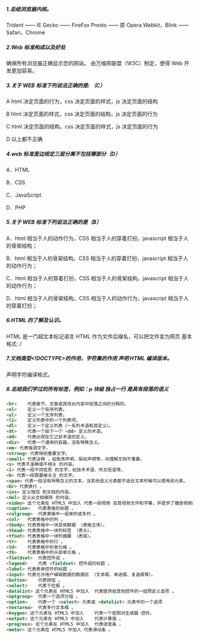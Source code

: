 ##### 1.总结浏览器内核。

 Trident —— IE Gecko —— FireFox Presto —— 原 Opera Webkit，Blink —— Safari，Chrome

##### 2.Web 标准构成以及好处

确保所有浏览器正确显示您的网站。 由万维网联盟（W3C）制定，使得 Web 开发更加容易。

##### 3.关于 WEB 标准下列说法正确的是: （C）

A html 决定页面的行为，css 决定页面的样式，js 决定页面的结构

B html 决定页面的样式，css 决定页面的结构，js 决定页面的行为

C html 决定页面的结构，css 决定页面的样式，js 决定页面的行为

D 以上都不正确

##### 4.web 标准里边规定三层分离不包括哪部分（D）

A．HTML

B．CSS

C．JavaScript

D．PHP

##### 5.关于 WEB 标准下列说法正确的是（B）

A．html 相当于人的动作行为，CSS 相当于人的穿着打扮，javascript 相当于人的骨架结构；

B．html 相当于人的骨架结构，CSS 相当于人的穿着打扮，javascript 相当于人的动作行为；

C．html 相当于人的穿着打扮，CSS 相当于人的骨架结构，javascript 相当于人的动作行为；

D．html 相当于人的骨架结构，CSS 相当于人的动作行为，javascript 相当于人的穿着打扮；

##### 6.HTML 的了解及认识。

 HTML 是一门超文本标记语言 HTML 作为文件后缀名，可以把文件变为网页 基本格式: /

##### 7.文档类型<!DOCTYPE>的作用，字符集的作用 声明 HTML 编译版本。 

声明字符编译格式。

##### 8.总结我们学过的所有标签，例如：p 块级 独占一行 是具有段落的语义

```html
<hr>    代表章节、文章或其他长内容中段落之间的分隔符。
<ol>    定义一个有序列表。
<ul>    定义一个无序列表。
<li>    定义列表中的一个列表项。
<dl>    定义一个定义列表（一系列术语和其定义）。
<dt>    代表一个由下一个 <dd> 定义的术语。
<dd>    代表出现在它之前术语的定义。
<div>   代表一个通用的容器，没有特殊含义。
<em> 代表强调文字。
<strong> 代表特别重要文字。
<small> 代表注释 ，如免责声明、版权声明等，对理解文档不重要。
<s> 代表不准确或不相关 的内容。
<i> 代表一段不同性质 的文字，如技术术语、外文短语等。
<b> 代表一段需要被关注 的文字。
<span> 代表一段没有特殊含义的文本，当其他语义元素都不适合文本时候可以使用该元素。
<br> 代表换行 。
<ins> 定义增加 到文档的内容。
<del> 定义从文档移除 的内容。
<video> 这个元素在 HTML5 中加入 代表一段视频 及其视频文件和字幕，并提供了播放视频的用户界面。
<caption>   代表表格的标题 。
<colgroup>  代表表格中一组单列或多列 。
<col>   代表表格中的列 。
<tbody> 代表表格中一块具体数据 （表格主体）。
<thead> 代表表格中一块列标签 （表头）。
<tfoot> 代表表格中一块列摘要 （表尾）。
<tr>    代表表格中的行 。
<td>    代表表格中的单元格 。
<th>    代表表格中的头部单元格 。
<fieldset>  代表控件组 。
<legend>    代表 <fieldset> 控件组的标题 。
<label> 代表表单控件的标题 。
<input> 代表允许用户编辑数据的数据区 （文本框、单选框、复选框等）。
<button>    代表按钮 。
<select>    代表下拉框 。
<datalist> 这个元素在 HTML5 中加入  代表提供给其他控件的一组预定义选项 。
<optgroup>  代表一个选项分组 。
<option>    代表一个 <select> 元素或 <datalist> 元素中的一个选项
<textarea>  代表多行文本框 。
<keygen> 这个元素在 HTML5 中加入    代表一个密钥对生成器 控件。
<output> 这个元素在 HTML5 中加入    代表计算值 。
<progress> 这个元素在 HTML5 中加入  代表进度条 。
<meter> 这个元素在 HTML5 中加入 代表滑动条 。
```

